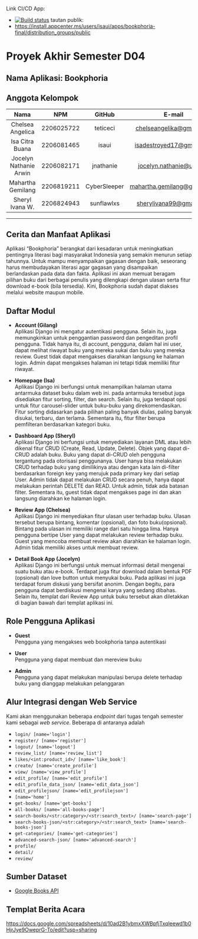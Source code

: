 Link CI/CD App: 
- [![Build status](https://build.appcenter.ms/v0.1/apps/d7c61c99-8897-41e6-839c-e5499d9c710b/branches/main/badge)](https://appcenter.ms)
tautan publik:
- https://install.appcenter.ms/users/isaui/apps/bookphoria-final/distribution_groups/public
# Proyek Akhir Semester D04

## Nama Aplikasi: Bookphoria

## Anggota Kelompok
| Nama | NPM | GitHub | E-mail |
| :--------------: | :--------: | :-: | :-: |
| Chelsea Angelica | 2206025722 | teticeci | chelseangelika@gmail.com
| Isa Citra Buana | 2206081465 | isaui | isadestroyed17@gmail.com
| Jocelyn Nathanie Arwin | 2206082171 | jnathanie | jocelyn.nathanie@ui.ac.id
| Mahartha Gemilang | 2206819211 | CyberSleeper | mahartha.gemilang@gmail.com
| Sheryl Ivana W. | 2206824943 | sunflawlxs | sherylivana99@gmail.com

---

## Cerita dan Manfaat Aplikasi
Aplikasi “Bookphoria” berangkat dari kesadaran untuk meningkatkan pentingnya literasi bagi masyarakat Indonesia yang semakin menurun setiap tahunnya.  Untuk mampu menyampaikan gagasan dengan baik, seseorang harus membudayakan literasi agar gagasan yang disampaikan berlandaskan pada data dan fakta. Aplikasi ini akan memuat beragam pilihan buku dari berbagai penulis yang dilengkapi dengan ulasan serta fitur download e-book (bila tersedia). Kini, Bookphoria sudah dapat diakses melalui website maupun mobile.

## Daftar Modul
- **Account (Gilang)**<br>
Aplikasi Django ini mengatur autentikasi pengguna. Selain itu, juga memungkinkan untuk penggantian password dan pengeditan profil pengguna. Tidak hanya itu, di account, pengguna, dalam hal ini user, dapat melihat riwayat buku yang mereka sukai dan buku yang mereka review. Guest tidak dapat mengakses diarahkan langsung ke halaman login. Admin dapat mengakses halaman ini tetapi tidak memiliki fitur riwayat.

- **Homepage (Isa)**<br>
Aplikasi Django ini berfungsi untuk menampilkan halaman utama antarmuka dataset buku dalam web ini. pada antarmuka tersebut juga disediakan fitur sorting, filter, dan search. Selain itu, juga terdapat opsi untuk fitur carousel-slider untuk buku-buku yang direkomendasikan. Fitur sorting didasarkan pada pilihan paling banyak diulas, paling banyak disukai, terbaru, dan terlama. Sementara itu, fitur filter berupa pemfilteran berdasarkan kategori buku. 

- **Dashboard App (Sheryl)**<br>
Aplikasi Django ini berfungsi untuk menyediakan layanan DML atau lebih dikenal fitur CRUD (Create, Read, Update, Delete). Objek yang dapat di-CRUD adalah buku. Buku yang dapat di-CRUD oleh pengguna tergantung pada otorisasi penggunanya. User hanya bisa melakukan CRUD terhadap buku yang dimilikinya atau dengan kata lain di-filter berdasarkan foreign key yang merujuk pada primary key dari setiap User. Admin tidak dapat melakukan CRUD secara penuh, hanya dapat melakukan perintah DELETE dan READ. Untuk admin, tidak ada batasan filter. Sementara itu, guest tidak dapat mengakses page ini dan akan langsung diarahkan ke halaman login.

- **Review App (Chelsea)**<br>
Aplikasi Django ini menyediakan fitur ulasan user terhadap buku. Ulasan tersebut berupa bintang, komentar (opsional), dan foto buku(opsional). Bintang pada ulasan ini memiliki range dari satu hingga lima. Hanya pengguna bertipe User yang dapat melakukan review terhadap buku. Guest yang mencoba membuat review akan diarahkan ke halaman login. Admin tidak memiliki akses untuk membuat review.

- **Detail Book App (Jocelyn)**<br>
Aplikasi Django ini berfungsi untuk memuat informasi detail mengenai suatu buku atau e-book. Terdapat juga fitur download dalam bentuk PDF (opsional) dan love button untuk menyukai buku. Pada aplikasi ini juga terdapat forum diskusi yang bersifat anonim. Dengan begitu, para pengguna dapat berdiskusi mengenai karya yang sedang dibahas. Selain itu, templat dari Review App untuk buku tersebut akan diletakkan di bagian bawah dari templat aplikasi ini.

## Role Pengguna Aplikasi
- **Guest**<br>
Pengguna yang mengakses web bookphoria tanpa autentikasi

- **User**<br>
Pengguna yang dapat membuat dan mereview buku

- **Admin**<br>
Pengguna yang dapat melakukan manipulasi berupa delete terhadap buku yang dianggap melakukan pelanggaran

## Alur Integrasi dengan Web Service
Kami akan menggunakan beberapa *endpoint* dari tugas tengah semester kami sebagai *web service*. Beberapa di antaranya adalah
- `login/ [name='login']`
- `register/ [name='register']`
- `logout/ [name='logout']`
- `review_list/ [name='review_list']`
- `likes/<int:product_id>/ [name='like_book']`
- `create/ [name='create_profile']`
- `view/ [name='view_profile']`
- `edit_profile/ [name='edit_profile']`
- `edit_profile_data_json/ [name='edit_data_json']`
- `edit_profilejson/ [name='edit_profilejson']`
- `[name='home']`
- `get-books/ [name='get-books']`
- `all-books/ [name='all-books-page']`
- `search-books/<str:category>/<str:search_text>/ [name='search-page']`
- `search-books-json/<str:category>/<str:search_text> [name='search-books-json']`
- `get-categories/ [name='get-categories']`
- `advanced-search-json/ [name='advanced-search']`
- `profile/`
- `detail/`
- `review/`

## Sumber Dataset
- [Google Books API](https://developers.google.com/books/)

## Templat Berita Acara
https://docs.google.com/spreadsheets/d/10ad2B1ybmxXWBpfjTxqleewd1b0HjrJye9OweprG-To/edit?usp=sharing
